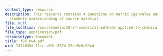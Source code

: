 ```yaml
---
content_type: resource
description: This resource contains 4 questions on matrix igenvalue analysis to test
  students understanding of course material.
file: null
file_location: /coursemedia/10-34-numerical-methods-applied-to-chemical-engineering-fall-2005/7474639d11fca59f807d22de9e8c69cd_f05_hw4.pdf
file_type: application/pdf
resourcetype: Document
title: f05_hw4.pdf
uid: 7474639d-11fc-a59f-807d-22de9e8c69cd
---
```

